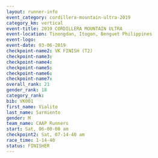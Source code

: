 ```yaml
---
layout: runner-info 
event_category: cordillera-mountain-ultra-2019 
category_km: vertical 
event-title: 2019 CORDILLERA MOUNTAIN ULTRA 
event-location: Tinongdan, Itogon, Benguet Philippines 
event-logo: 
event-date: 03-06-2019 
checkpoint-name2: VK FINISH (T2) 
checkpoint-name3: 
checkpoint-name4: 
checkpoint-name5: 
checkpoint-name6: 
checkpoint-name7: 
overall_rank: 21
gender_rank: 18
category_rank: 
bib: VK001
first_name: Vialito
last_name: Sarmiento
gender: M
team_name: CAAP Runners
start: Sat, 06-00-00 am
checkpoint2: Sat, 07-14-40 am
race_time: 1-14-40
status: FINISHER
---
```

